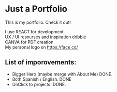# Just a Portfolio

This is my portfolio. Check it out!

I use REACT for development. <br />
UX / UI resourses and inspiration [dribble](https://dribbble.com/)<br />
CANVA for PDF creation <br />
My personal logo on https://face.co/ <br />

## List of imporovements:

- Bigger Hero (maybe merge with About Me) DONE.
- Both Spanish / English. DONE
- OnClick to projects. DONE.
